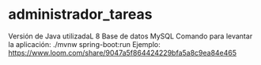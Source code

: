 # administrador_tareas
Versión de Java utilizadaL 8
Base de datos MySQL
Comando para levantar la aplicación: ./mvnw spring-boot:run
Ejemplo: https://www.loom.com/share/9047a5f864424229bfa5a8c9ea84e465
